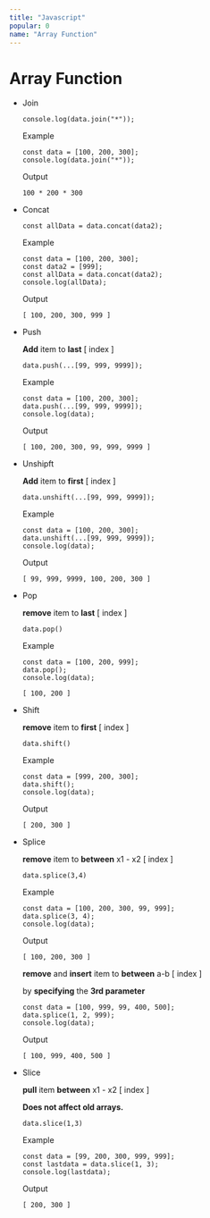 ```yaml
---
title: "Javascript"
popular: 0
name: "Array Function"
---
```


# Array Function

- Join

  ```
  console.log(data.join("*"));
  ```

  Example

  ```
  const data = [100, 200, 300];
  console.log(data.join("*"));
  ```

  Output

  ```
  100 * 200 * 300
  ```

- Concat

  ```
  const allData = data.concat(data2);
  ```

  Example

  ```
  const data = [100, 200, 300];
  const data2 = [999];
  const allData = data.concat(data2);
  console.log(allData);
  ```

  Output

  ```
  [ 100, 200, 300, 999 ]
  ```

- Push

  **Add** item to **last** [ index ]

  ```
  data.push(...[99, 999, 9999]);
  ```

  Example

  ```
  const data = [100, 200, 300];
  data.push(...[99, 999, 9999]);
  console.log(data);
  ```

  Output

  ```
  [ 100, 200, 300, 99, 999, 9999 ]
  ```

- Unshipft

  **Add** item to **first** [ index ]

  ```
  data.unshift(...[99, 999, 9999]);
  ```

  Example

  ```
  const data = [100, 200, 300];
  data.unshift(...[99, 999, 9999]);
  console.log(data);
  ```

  Output

  ```
  [ 99, 999, 9999, 100, 200, 300 ]
  ```

- Pop

  **remove** item to **last** [ index ]

  ```
  data.pop()
  ```

  Example

  ```
  const data = [100, 200, 999];
  data.pop();
  console.log(data);
  ```

  ```
  [ 100, 200 ]
  ```

- Shift

  **remove** item to **first** [ index ]

  ```
  data.shift()
  ```

  Example

  ```
  const data = [999, 200, 300];
  data.shift();
  console.log(data);
  ```

  Output

  ```
  [ 200, 300 ]
  ```

- Splice

  **remove** item to **between** x1 - x2 [ index ]

  ```
  data.splice(3,4)
  ```

  Example

  ```
  const data = [100, 200, 300, 99, 999];
  data.splice(3, 4);
  console.log(data);
  ```

  Output

  ```
  [ 100, 200, 300 ]
  ```

  **remove** and **insert** item to **between** a-b [ index ]

  by **specifying** the **3rd parameter**

  ```
  const data = [100, 999, 99, 400, 500];
  data.splice(1, 2, 999);
  console.log(data);
  ```

  Output

  ```
  [ 100, 999, 400, 500 ]
  ```

- Slice

  **pull** item **between** x1 - x2 [ index ]

  **Does not affect old arrays.**

  ```
  data.slice(1,3)
  ```

  Example

  ```
  const data = [99, 200, 300, 999, 999];
  const lastdata = data.slice(1, 3);
  console.log(lastdata);
  ```

  Output

  ```
  [ 200, 300 ]
  ```

